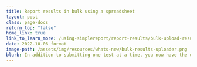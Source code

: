 ```yaml
---
title: Report results in bulk using a spreadsheet
layout: post
class: page-docs
return_top: "false"
home_link: true
link_to_learn_more: /using-simplereport/report-results/bulk-upload-results/”)
date: 2022-10-06 format
image-path: /assets/img/resources/whats-new/bulk-results-uploader.png
blurb: In addition to submitting one test at a time, you now have the option to report multiple test results at once with a CSV file. Find the bulk results uploader and guidelines under the Results tab in SimpleReport.
---
```

